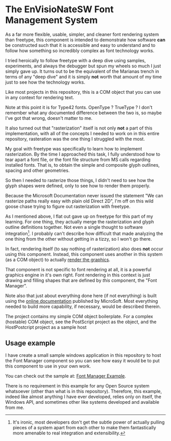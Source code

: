 # The EnVisioNateSW Font Management System

As a far more flexible, usable, simpler, and cleaner font rendering system than freetype, this component is intended
to demonstrate how software **can** be constructed such that it is accessible and easy to understand and to follow how something
so incredibly complex as font technology works.

I tried heroically to follow freetype with a deep dive using samples, experiments, and always the debugger
but spun my wheels so much I just simply gave up. It turns out to be the equivalent of the Marianas trench
in terms of any "deep dive" and it is simply **not** worth that amount of my time just to see how 
the technology works.

Like most projects in this repository, this is a COM object that you can use in any context for rendering text.

Note at this point it is for Type42 fonts. OpenType ? TrueType ? I don't remember what any documented difference
between the two is, so maybe I've got that wrong, doesn't matter to me.

It also turned out that "rasterization" itself is not only **not** a part of this implementation, with all of the concepts
I needed to work on in this entire repository, rasteration was the one thing I struggled with the most.

My goal with freetype was specifically to learn how to implement rasterization. By the time I approached 
this task, I fully understood how to tear apart a font file, or the font file structure from MS calls regarding
installed fonts. That is, to obtain the simple and composite glyph outlines, spacing and other geometries.

So then I needed to rasterize those things, I didn't need to see how the glyph shapes were defined, only to
see how to render them properly.

Because the Microsoft Documentation never issued the statement "We can rasterize paths really easy with plain old Direct 2D", I'm off 
on this wild goose chase trying to figure out rasterization with freetype.

As I mentioned above, I flat out gave up on freetype for this part of my learning. For one thing, they actually merge the
rasterization and glyph outline definitions together. Not even a single thought to software integration[^1]. 
I probably can't describe how difficult that made analyzing the one thing from the other without getting in a 
tizzy, so I won't go there.

In fact, rendering itself (to say nothing of rasterization) also does **not** occur using this component. 
Instead, this component uses another in this system (as a COM object) to actually [render the graphics](../EnVisioNateSW_Renderer).

That component is not specific to font rendering at all, it is a powerful graphics engine in it's own right.
Font rendering in this context is just drawing and filling shapes that are defined by *this* component, the "Font Manager".

Note also that just about everything done here (if not everything) is built using the [online documentation](https://learn.microsoft.com/en-us/typography/opentype/spec/)
published by MicroSoft. Most everything needed to build more capability, if necessary, would be described therein.

The project contains my simple COM object boilerplate. For a complex (hostable) COM object, see the PostScript project as the object, and the HostPostcript project as a sample host

## Usage example

I have create a small sample windows application in this repository to host the Font Manager component so you can see
how easy it would be to put this component to use in your own work.

You can check out the sample at: [Font Manager Example](./fontManagerDemo).

There is no requirement in this example for any Open Source system whatsoever (other than what is in this repository).
Therefore, this example, indeed like almost anything I have ever developed, relies only on itself, the Windows API, 
and sometimes other like systems developed and available from me.

[^1]: It's ironic, most developers don't get the subtle power of actually pulling pieces of a system apart 
from each other to make them fantastically more amenable to real integration and extensibility.